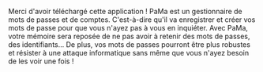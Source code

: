 Merci d'avoir téléchargé cette application !
PaMa est un gestionnaire de mots de passes et de comptes.
C'est-à-dire qu'il va enregistrer et créer vos mots de passe pour que vous n'ayez pas à vous en inquiéter.
Avec PaMa, votre mémoire sera reposée de ne pas avoir à retenir des mots de passes, des identifiants…
De plus, vos mots de passes pourront être plus robustes et résister à une attaque informatique sans même que vous n'ayez besoin de les voir une fois !
